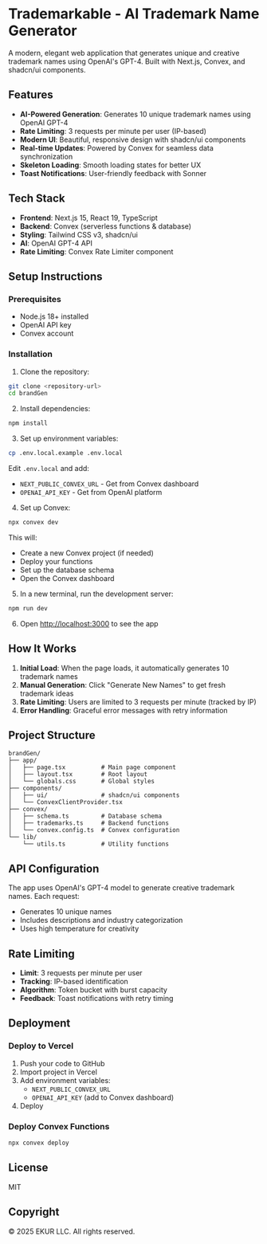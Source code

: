 # Trademarkable - AI Trademark Name Generator

A modern, elegant web application that generates unique and creative trademark names using OpenAI's GPT-4. Built with Next.js, Convex, and shadcn/ui components.

## Features

- **AI-Powered Generation**: Generates 10 unique trademark names using OpenAI GPT-4
- **Rate Limiting**: 3 requests per minute per user (IP-based)
- **Modern UI**: Beautiful, responsive design with shadcn/ui components
- **Real-time Updates**: Powered by Convex for seamless data synchronization
- **Skeleton Loading**: Smooth loading states for better UX
- **Toast Notifications**: User-friendly feedback with Sonner

## Tech Stack

- **Frontend**: Next.js 15, React 19, TypeScript
- **Backend**: Convex (serverless functions & database)
- **Styling**: Tailwind CSS v3, shadcn/ui
- **AI**: OpenAI GPT-4 API
- **Rate Limiting**: Convex Rate Limiter component

## Setup Instructions

### Prerequisites

- Node.js 18+ installed
- OpenAI API key
- Convex account

### Installation

1. Clone the repository:
```bash
git clone <repository-url>
cd brandGen
```

2. Install dependencies:
```bash
npm install
```

3. Set up environment variables:
```bash
cp .env.local.example .env.local
```

Edit `.env.local` and add:
- `NEXT_PUBLIC_CONVEX_URL` - Get from Convex dashboard
- `OPENAI_API_KEY` - Get from OpenAI platform

4. Set up Convex:
```bash
npx convex dev
```

This will:
- Create a new Convex project (if needed)
- Deploy your functions
- Set up the database schema
- Open the Convex dashboard

5. In a new terminal, run the development server:
```bash
npm run dev
```

6. Open [http://localhost:3000](http://localhost:3000) to see the app

## How It Works

1. **Initial Load**: When the page loads, it automatically generates 10 trademark names
2. **Manual Generation**: Click "Generate New Names" to get fresh trademark ideas
3. **Rate Limiting**: Users are limited to 3 requests per minute (tracked by IP)
4. **Error Handling**: Graceful error messages with retry information

## Project Structure

```
brandGen/
├── app/
│   ├── page.tsx          # Main page component
│   ├── layout.tsx        # Root layout
│   └── globals.css       # Global styles
├── components/
│   ├── ui/               # shadcn/ui components
│   └── ConvexClientProvider.tsx
├── convex/
│   ├── schema.ts         # Database schema
│   ├── trademarks.ts     # Backend functions
│   └── convex.config.ts  # Convex configuration
└── lib/
    └── utils.ts          # Utility functions
```

## API Configuration

The app uses OpenAI's GPT-4 model to generate creative trademark names. Each request:
- Generates 10 unique names
- Includes descriptions and industry categorization
- Uses high temperature for creativity

## Rate Limiting

- **Limit**: 3 requests per minute per user
- **Tracking**: IP-based identification
- **Algorithm**: Token bucket with burst capacity
- **Feedback**: Toast notifications with retry timing

## Deployment

### Deploy to Vercel

1. Push your code to GitHub
2. Import project in Vercel
3. Add environment variables:
   - `NEXT_PUBLIC_CONVEX_URL`
   - `OPENAI_API_KEY` (add to Convex dashboard)
4. Deploy

### Deploy Convex Functions

```bash
npx convex deploy
```

## License

MIT

## Copyright

© 2025 EKUR LLC. All rights reserved.
